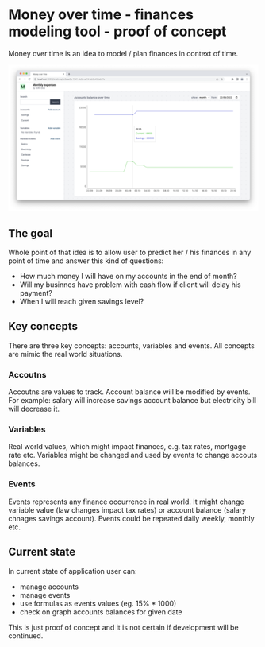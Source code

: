 # Money over time - finances modeling tool - proof of concept

Money over time is an idea to model / plan finances in context of time.

![Money over time screenshot](./screenshot.png)

## The goal

Whole point of that idea is to allow user to predict her / his finances in any point of time and answer this kind of questions:

- How much money I will have on my accounts in the end of month?
- Will my businnes have problem with cash flow if client will delay his payment?
- When I will reach given savings level?

## Key concepts

There are three key concepts: accounts, variables and events. All concepts are mimic the real world situations.

### Accoutns

Accoutns are values to track. Account balance will be modified by events. For example: salary will increase savings account balance but electricity bill will decrease it.

### Variables

Real world values, which might impact finances, e.g. tax rates, mortgage rate etc. Variables might be changed and used by events to change accouts balances.

### Events

Events represents any finance occurrence in real world. It might change variable value (law changes impact tax rates) or account balance (salary chnages savings account). Events could be repeated daily weekly, monthly etc.

## Current state

In current state of application user can:

- manage accounts
- manage events
- use formulas as events values (eg. 15% \* 1000)
- check on graph accounts balances for given date

This is just proof of concept and it is not certain if development will be continued.

